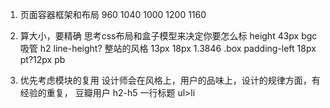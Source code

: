 1. 页面容器框架和布局
960 1040 1000 1200 1160 

2. 算大小，要精确
思考css布局和盒子模型来决定你要怎么标
height 43px bgc 吸管
h2 line-height? 整站的风格 13px 18px 1.3846 
.box padding-left 18px pt?12px pb

3. 优先考虑模块的复用
设计师会在风格上，用户的品味上，设计的规律方面，有经验的重复，
豆瓣用户
h2-h5 一行标题
ul>li